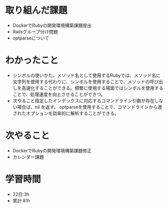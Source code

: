 # 取り組んだ課題
- DockerでRubyの開発環境構築課題提出
- Railsグループ分け問題
- optparseについて
# わかったこと
- シンボルの使いかた。メソッド名として使用するRubyでは、メソッド名に文字列を使用する代わりに、シンボルを使用することで、メソッドの呼び出しを高速化することができる。頻繁に使用する場面ではシンボルを使用することで、処理速度を向上させることができつ。
- 次やること指定したインデックスに対応するコマンドライン引数が存在しない場合は、nil を返す。
  optparseを使用することで、コマンドラインから渡されたオプションを効率的に解析することができる。
# 次やること
- DockerでRubyの開発環境構築課題修正
- カレンダー課題
# 学習時間
- 22日:3h
- 累計:81h
